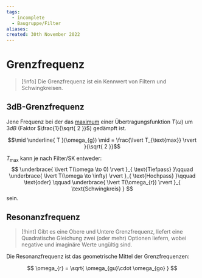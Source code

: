 ```yaml
---
tags:
  - incomplete
  - Baugruppe/Filter
aliases: 
created: 30th November 2022
---
```


# Grenzfrequenz

> [!info] Die Grenzfrequenz ist ein Kennwert von Filtern und Schwingkreisen.

## 3dB-Grenzfrequenz

Jene Frequenz bei der das [maximum](Extremwert.md) einer Übertragungsfunktion $T(\omega)$ um $3dB$ (Faktor $\frac{1}{\sqrt{ 2 }}$) gedämpft ist. 

$$\mid \underline{ T }(\omega_{g}) \mid = \frac{\lvert T_{\text{max}} \rvert }{\sqrt{ 2 }}$$

$T_{\text{max}}$ kann je nach Filter/SK entweder:
$$
\underbrace{ \lvert T(\omega \to 0) \rvert }_{ \text{Tiefpass} }\qquad \underbrace{ \lvert T(\omega \to \infty) \rvert }_{ \text{Hochpass} }\qquad \text{oder} \qquad \underbrace{ \lvert T(\omega_{r}) \rvert  }_{ \text{Schwingkreis} }  
$$
sein.

## Resonanzfrequenz

> [!hint] Gibt es eine Obere und Untere Grenzfrequenz, liefert eine Quadratische Gleichung zwei (oder mehr) Optionen liefern, wobei negative und imaginäre Werte ungültig sind. 

Die Resonanzfrequenz ist das geometrische Mittel der Grenzfrequenzen:

$$
\omega_{r} = \sqrt{ \omega_{gu}\cdot \omega_{go} }
$$